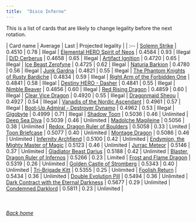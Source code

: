 ```yaml
---
title:  "Disco Inferno"
---
```


This is a list of cards that are likely to change legality before the next rotation.

| Card name | Average | Last | Projected legality |
| :-- |
[Solemn Strike](https://db.ygoprodeck.com/card/?search=Solemn%20Strike) | 0.4510 | 0.78 | Illegal |
[Elemental HERO Spirit of Neos](https://db.ygoprodeck.com/card/?search=Elemental%20HERO%20Spirit%20of%20Neos) | 0.4584 | 0.93 | Illegal |
[D/D Cerberus](https://db.ygoprodeck.com/card/?search=D/D%20Cerberus) | 0.4658 | 0.65 | Illegal |
[Artifact Ignition](https://db.ygoprodeck.com/card/?search=Artifact%20Ignition) | 0.4720 | 0.65 | Illegal |
[Ice Beast Zerofyne](https://db.ygoprodeck.com/card/?search=Ice%20Beast%20Zerofyne) | 0.4725 | 0.62 | Illegal |
[Naturia Barkion](https://db.ygoprodeck.com/card/?search=Naturia%20Barkion) | 0.4780 | 0.56 | Illegal |
[Junk Gardna](https://db.ygoprodeck.com/card/?search=Junk%20Gardna) | 0.4821 | 0.55 | Illegal |
[The Phantom Knights of Rusty Bardiche](https://db.ygoprodeck.com/card/?search=The%20Phantom%20Knights%20of%20Rusty%20Bardiche) | 0.4834 | 0.59 | Illegal |
[Right Arm of the Forbidden One](https://db.ygoprodeck.com/card/?search=Right%20Arm%20of%20the%20Forbidden%20One) | 0.4841 | 0.58 | Illegal |
[Destiny HERO - Dasher](https://db.ygoprodeck.com/card/?search=Destiny%20HERO%20-%20Dasher) | 0.4841 | 0.55 | Illegal |
[Nimble Beaver](https://db.ygoprodeck.com/card/?search=Nimble%20Beaver) | 0.4856 | 0.60 | Illegal |
[Red Rising Dragon](https://db.ygoprodeck.com/card/?search=Red%20Rising%20Dragon) | 0.4859 | 0.60 | Illegal |
[Clear Vice Dragon](https://db.ygoprodeck.com/card/?search=Clear%20Vice%20Dragon) | 0.4920 | 0.55 | Illegal |
[Dragonmaid Sheou](https://db.ygoprodeck.com/card/?search=Dragonmaid%20Sheou) | 0.4927 | 0.54 | Illegal |
[Vanadis of the Nordic Ascendant](https://db.ygoprodeck.com/card/?search=Vanadis%20of%20the%20Nordic%20Ascendant) | 0.4961 | 0.57 | Illegal |
[Boot-Up Admiral - Destroyer Dynamo](https://db.ygoprodeck.com/card/?search=Boot-Up%20Admiral%20-%20Destroyer%20Dynamo) | 0.4962 | 0.53 | Illegal |
[Gigobyte](https://db.ygoprodeck.com/card/?search=Gigobyte) | 0.4999 | 0.71 | Illegal |
[Shadow Toon](https://db.ygoprodeck.com/card/?search=Shadow%20Toon) | 0.5036 | 0.46 | Unlimited |
[Deep Sea Diva](https://db.ygoprodeck.com/card/?search=Deep%20Sea%20Diva) | 0.5039 | 0.46 | Unlimited |
[Madolche Magileine](https://db.ygoprodeck.com/card/?search=Madolche%20Magileine) | 0.5056 | 0.38 | Unlimited |
[Redox, Dragon Ruler of Boulders](https://db.ygoprodeck.com/card/?search=Redox,%20Dragon%20Ruler%20of%20Boulders) | 0.5058 | 0.33 | Limited |
[Toon Briefcase](https://db.ygoprodeck.com/card/?search=Toon%20Briefcase) | 0.5077 | 0.40 | Unlimited |
[Montage Dragon](https://db.ygoprodeck.com/card/?search=Montage%20Dragon) | 0.5086 | 0.46 | Unlimited |
[Infernity Archfiend](https://db.ygoprodeck.com/card/?search=Infernity%20Archfiend) | 0.5100 | 0.42 | Unlimited |
[Endymion, the Mighty Master of Magic](https://db.ygoprodeck.com/card/?search=Endymion,%20the%20Mighty%20Master%20of%20Magic) | 0.5123 | 0.46 | Unlimited |
[Jurrac Meteor](https://db.ygoprodeck.com/card/?search=Jurrac%20Meteor) | 0.5146 | 0.37 | Unlimited |
[Gladiator Beast Darius](https://db.ygoprodeck.com/card/?search=Gladiator%20Beast%20Darius) | 0.5188 | 0.42 | Unlimited |
[Blaster, Dragon Ruler of Infernos](https://db.ygoprodeck.com/card/?search=Blaster,%20Dragon%20Ruler%20of%20Infernos) | 0.5266 | 0.23 | Limited |
[Frost and Flame Dragon](https://db.ygoprodeck.com/card/?search=Frost%20and%20Flame%20Dragon) | 0.5319 | 0.26 | Unlimited |
[Golden Castle of Stromberg](https://db.ygoprodeck.com/card/?search=Golden%20Castle%20of%20Stromberg) | 0.5343 | 0.40 | Unlimited |
[Tri-Brigade Kitt](https://db.ygoprodeck.com/card/?search=Tri-Brigade%20Kitt) | 0.5355 | 0.25 | Unlimited |
[Foolish Return](https://db.ygoprodeck.com/card/?search=Foolish%20Return) | 0.5434 | 0.36 | Unlimited |
[Double Evolution Pill](https://db.ygoprodeck.com/card/?search=Double%20Evolution%20Pill) | 0.5494 | 0.36 | Unlimited |
[Dark Contract with the Eternal Darkness](https://db.ygoprodeck.com/card/?search=Dark%20Contract%20with%20the%20Eternal%20Darkness) | 0.5677 | 0.29 | Unlimited |
[Condemned Darklord](https://db.ygoprodeck.com/card/?search=Condemned%20Darklord) | 0.5811 | 0.23 | Unlimited |

<br>

###### [Back home](index)